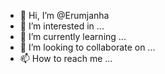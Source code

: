 - 👋 Hi, I’m @Erumjanha
- 👀 I’m interested in ...
- 🌱 I’m currently learning ...
- 💞️ I’m looking to collaborate on ...
- 📫 How to reach me ...

<!---
Erumjanha/Erumjanha is a ✨ special ✨ repository because its `README.md` (this file) appears on your GitHub profile.
You can click the Preview link to take a look at your changes.
--->
